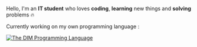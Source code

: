 Hello, I'm an <strong>IT student</strong> who loves <strong>coding</strong>, <strong>learning</strong> new things and <strong>solving</strong> problems 🔥

Currently working on my own programming language :

[![The DIM Programming Language](https://github-readme-stats.vercel.app/api/pin/?username=AquIce&repo=dim&show_owner=true&theme=tokyonight)](https://github.com/anuraghazra/github-readme-stats)
